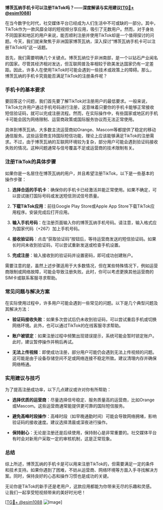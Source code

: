 **博茨瓦纳手机卡可以注册TikTok吗？——深度解读与实用建议[[TG💪+ @esim1088](https://t.me/s/esim1088)]**

在当今数字化时代，社交媒体平台已经成为人们生活中不可或缺的一部分。其中，TikTok作为一款风靡全球的短视频分享应用，吸引了无数用户。然而，对于身处不同国家和地区的用户来说，能否顺利注册并使用TikTok却是一个值得探讨的问题。今天，我们就来聚焦于非洲国家博茨瓦纳，深入探讨“博茨瓦纳手机卡可以注册TikTok吗”这一话题。

首先，我们需要明确几个关键点。博茨瓦纳位于非洲南部，是一个以钻石产业闻名的国家。尽管其经济相对发达，但互联网普及率相较于欧美发达国家仍有一定差距。因此，许多人在使用TikTok时可能会遇到一些技术或政策上的障碍。那么，博茨瓦纳的手机卡究竟能否满足TikTok的注册条件呢？

### 手机卡的基本要求

要回答这个问题，我们首先要了解TikTok对注册用户的最低要求。一般来说，TikTok允许用户通过手机号码进行注册，这意味着只要你的手机卡能够正常接收短信验证码，就可以完成注册流程。然而，在实际操作中，有些国家或地区的手机卡可能会因为网络限制、运营商政策或国际服务协议而无法正常使用。

具体到博茨瓦纳，大多数主流运营商如Orange、Mascom等都提供了稳定的移动通信服务。这些运营商支持国际短信功能，理论上应该能够满足TikTok的注册需求。不过，由于博茨瓦纳的互联网环境较为复杂，部分用户可能会遇到验证码接收失败的情况。这种问题通常与信号覆盖不足或运营商的技术限制有关。

### 注册TikTok的具体步骤

如果你是一名居住在博茨瓦纳的用户，并且希望注册TikTok，以下是一些基本的操作步骤：

1. **选择合适的手机卡**：确保你的手机卡已经激活并能正常使用。如果不确定，可以尝试拨打国际号码或发送短信测试信号质量。
   
2. **下载TikTok应用**：前往Google Play Store或Apple App Store下载TikTok应用程序。安装完成后打开应用。

3. **输入手机号码**：在注册页面输入你的博茨瓦纳手机号码。请注意，输入格式应为国家代码（+267）加上手机号码。

4. **接收验证码**：点击“获取验证码”按钮后，等待运营商发送的短信验证码。如果长时间未收到验证码，可以尝试重新发送或检查手机设置。

5. **完成注册**：输入接收到的验证码并设置密码，即可成功创建账户。

需要注意的是，虽然上述步骤适用于大多数情况，但在某些特殊情况下，例如运营商限制或网络故障，可能会导致注册失败。此时，你可以考虑更换其他运营商的SIM卡或联系客服寻求帮助。

### 常见问题与解决方案

在实际使用过程中，许多用户可能会遇到一些常见的问题。以下是几个典型问题及其解决方法：

- **验证码接收失败**：如果多次尝试后仍未收到验证码，可以尝试重启手机或切换网络环境。此外，也可以通过TikTok的在线客服寻求帮助。

- **账户被锁定**：如果注册过程中频繁出现错误提示，系统可能会暂时锁定账户。此时，建议暂停操作并稍后再试。

- **无法上传视频**：即使成功注册，部分用户可能仍会遇到无法上传视频的问题。这可能是由于设备存储空间不足或网络连接不稳定所致。建议清理内存并确保网络畅通。

### 实用建议与技巧

为了提高注册成功率，以下几点建议或许对你有所帮助：

- **选择优质的运营商**：尽量选择信号稳定、服务质量高的运营商，比如Orange或Mascom。这些运营商通常能提供更可靠的国际短信服务。

- **避免高峰时段操作**：高峰时段（如早晚通勤时间）可能会导致网络拥堵，影响验证码的接收速度。建议选择清晨或深夜进行操作。

- **保持耐心**：无论是注册还是后续使用，保持耐心是非常重要的。社交媒体平台有时会对新用户采取一定的审核机制，这是正常现象。

### 总结

综上所述，博茨瓦纳的手机卡是可以用来注册TikTok的，但需要满足一定的条件和技术支持。如果你遇到了困难，不妨从运营商、网络环境等方面入手寻找解决方案。同时，保持良好的心态和操作习惯也是成功的关键。

无论你是TikTok的新手还是老用户，这款应用都能为你带来无尽的乐趣和灵感。让我们一起享受短视频带来的美好时光吧！

[[TG💪+ @esim1088](https://t.me/s/esim1088) ![Image](https://i.postimg.cc/4NQfJmqS/Snipaste-2025-05-13-00-14-12.png)]